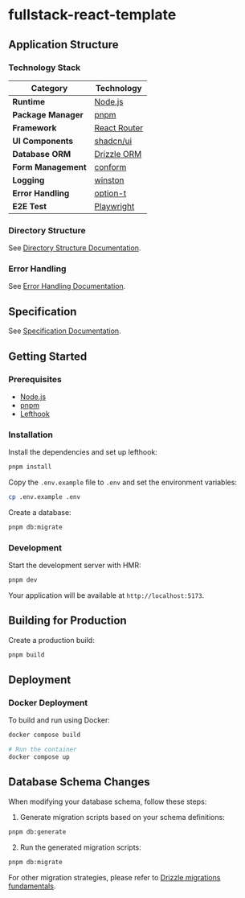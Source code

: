 # fullstack-react-template

## Application Structure

### Technology Stack

| Category            | Technology                                       |
| ------------------- | ------------------------------------------------ |
| **Runtime**         | [Node.js](https://nodejs.org)                    |
| **Package Manager** | [pnpm](https://pnpm.io)                          |
| **Framework**       | [React Router](https://reactrouter.com)          |
| **UI Components**   | [shadcn/ui](https://ui.shadcn.com)               |
| **Database ORM**    | [Drizzle ORM](https://orm.drizzle.team)          |
| **Form Management** | [conform](https://conform.guide)                 |
| **Logging**         | [winston](https://github.com/winstonjs/winston)  |
| **Error Handling**  | [option-t](https://github.com/option-t/option-t) |
| **E2E Test**        | [Playwright](https://playwright.dev)             |

### Directory Structure

See [Directory Structure Documentation](/docs/directory-structure.md).

### Error Handling

See [Error Handling Documentation](/docs/error-handling.md).

## Specification

See [Specification Documentation](/docs/specification.md).

## Getting Started

### Prerequisites

- [Node.js](https://nodejs.org)
- [pnpm](https://pnpm.io)
- [Lefthook](https://lefthook.dev/)

### Installation

Install the dependencies and set up lefthook:

```bash
pnpm install
```

Copy the `.env.example` file to `.env` and set the environment variables:

```bash
cp .env.example .env
```

Create a database:

```bash
pnpm db:migrate
```

### Development

Start the development server with HMR:

```bash
pnpm dev
```

Your application will be available at `http://localhost:5173`.

## Building for Production

Create a production build:

```bash
pnpm build
```

## Deployment

### Docker Deployment

To build and run using Docker:

```bash
docker compose build

# Run the container
docker compose up
```

## Database Schema Changes

When modifying your database schema, follow these steps:

1. Generate migration scripts based on your schema definitions:

```bash
pnpm db:generate
```

2. Run the generated migration scripts:

```bash
pnpm db:migrate
```

For other migration strategies, please refer to [Drizzle migrations fundamentals](https://orm.drizzle.team/docs/migrations).
